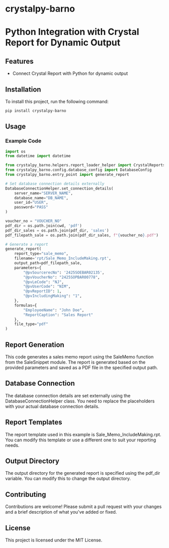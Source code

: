 # crystalpy-barno

Python Integration with Crystal Report for Dynamic Output
=====================================================

## Features

* Connect Crystal Report with Python for dynamic output

## Installation

To install this project, run the following command:
```bash
pip install crystalpy-barno

```

## Usage

### Example Code
```python
import os
from datetime import datetime

from crystalpy_barno.helpers.report_loader_helper import CrystalReportsLoader
from crystalpy_barno.config.database_config import DatabaseConfig
from crystalpy_barno.entry_point import generate_report

# Set database connection details externally
DatabaseConnectionHelper.set_connection_details(
    server_name="SERVER_NAME",
    database_name="DB_NAME",
    user_id="USER",
    password="PASS"
)

voucher_no = "VOUCHER_NO"
pdf_dir = os.path.join(cwd, 'pdf')
pdf_dir_sales = os.path.join(pdf_dir, 'sales')
pdf_filepath_sale = os.path.join(pdf_dir_sales, f"{voucher_no}.pdf")

# Generate a report
generate_report(
    report_type="sale_memo",
    filename='rpt/Sale_Memo_IncludeMaking.rpt',
    output_path=pdf_filepath_sale,
    parameters={
        "@pvSourcerecNo": '2425SOEBAR02135',
        "@pvVoucherNo": "2425SOPBAR00778",
        "@pvLeCode": "NJ",
        "@pvUserCode": "NIM",
        "@pvReportID": 1,
        "@pvIncludingMaking": "1",
    },
    formulas={
        "EmployeeName": "John Doe",
        "ReportCaption": "Sales Report"
    },
    file_type="pdf"
)
```

## Report Generation
This code generates a sales memo report using the SaleMemo function from the SaleSnippet module. The report is generated based on the provided parameters and saved as a PDF file in the specified output path.

## Database Connection
The database connection details are set externally using the DatabaseConnectionHelper class. You need to replace the placeholders with your actual database connection details.

## Report Templates
The report template used in this example is Sale_Memo_IncludeMaking.rpt. You can modify this template or use a different one to suit your reporting needs.

## Output Directory
The output directory for the generated report is specified using the pdf_dir variable. You can modify this to change the output directory.

## Contributing
Contributions are welcome! Please submit a pull request with your changes and a brief description of what you've added or fixed.

## License
This project is licensed under the MIT License.